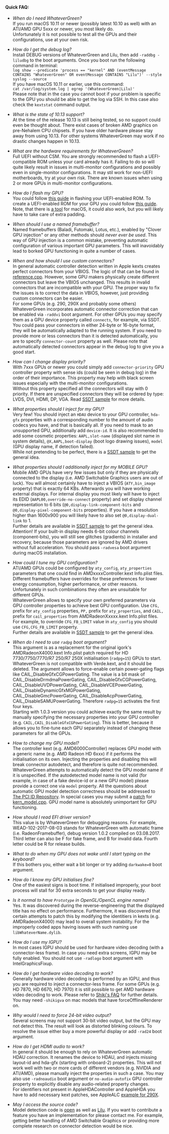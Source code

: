 #### Quick FAQ:
- _When do I need WhateverGreen?_  
If you run macOS 10.11 or newer (possibly latest 10.10 as well) with an ATI/AMD GPU 5xxx or newer, you most likely do.  
Unfortunately it is not possible to test all the GPUs and their configurations, use at your own risk.

- _How do I get the debug log?_  
Install DEBUG versions of WhateverGreen and Lilu, then add `-raddbg -liludbg` to the boot arguments. Once you boot run the following command in terminal:  
`log show --predicate 'process == "kernel" AND (eventMessage CONTAINS "WhateverGreen" OR eventMessage CONTAINS "Lilu")' --style syslog --source`  
If you have macOS 10.11 or earlier, use this command:  
`cat /var/log/system.log | egrep '(WhateverGreen|Lilu)'`  
Please note that in the case you cannot boot if your problem is specific to the GPU you should be able to get the log via SSH. In this case also check the `kextstat` command output.

- _What is the state of 10.13 support?_  
At the time of the release 10.13 is still being tested, so no support could even be thought about. There exist cases of broken AMD graphics on pre-Nehalem CPU chipsets. If you have older hardware please stay away from using 10.13. For other systems WhateverGreen may work if no drastic changes happen in 10.13.

- _What are the hardware requirements for WhateverGreen?_  
Full UEFI without CSM. You are strongly recommended to flash a UEFI-compatible ROM unless your card already has it. Failing to do so will quite likely result in issues in multi-monitor configurations and possibly even in single-monitor configurations. It may stil work for non-UEFI motherboards, try at your own risk. There are known issues when using 2 or more GPUs in multi-monitor configurations.

- _How do I flash my GPU?_  
You could follow [this guide](https://www.techpowerup.com/forums/threads/amd-ati-flashing-guide.212849/) in flashing your UEFI-enabled ROM. To create a UEFI-enabled ROM for your GPU you could follow [this guide](http://www.win-raid.com/t892f16-AMD-and-Nvidia-GOP-update-No-requests-DIY.html). Note, that there is [a tool](http://www.insanelymac.com/forum/topic/299614-asus-eah6450-video-bios-uefi-gop-upgrade-and-gop-uefi-binary-in-efi-for-many-ati-cards/#entry2042163) for macOS, it could also work, but you will likely have to take care of extra padding.

- _When should I use a named framebuffer?_  
Named framebuffers (Baladi, Futomaki, Lotus, etc.), enabled by "Clover GPU injection" or any other methods should _never ever be used_. This way of GPU injection is a common mistake, preventing automatic configuration of various important GPU parameters. This will inavoidably lead to borked GPU functioning in quite a number of cases.

- _When and how should I use custom connectors?_  
In general automatic controller detection written in Apple kexts creates perfect connectors from your VBIOS. The logic of that can be found in [reference.cpp](https://github.com/vit9696/WhateverGreen/blob/master/Manual/reference.cpp). However, some GPU makers physically create different connectors but leave the VBIOS unchanged. This results in invalid connectors that are incompatible with your GPU. The proper way to fix the issues is to correct the data in VBIOS, however, just providing custom connectors can be easier.  
For some GPUs (e.g. 290, 290X and probably some others) WhateverGreen incorporates automatic connector correction that can be enabled via `-raddvi` boot argument. For other GPUs you may specify them as a GPU device property called `connects`, for example, via SSDT. You could pass your connectors in either 24-byte or 16-byte format, they will be automatically adapted to the running system. If you need to provide more or less connectors than it is detected automatically, you are to specify `connector-count` property as well. Please note that automatically detected connectors appear in the debug log to give you a good start.

- _How can I change display priority?_  
With 7xxx GPUs or newer you could simply add `connector-priority` GPU controller property with sense ids (could be seen in debug log) in the order of their importance. This property may help with black screen issues especially with the multi-monitor configurations.  
Without this property specified all the connectors will stay with 0 priority. If there are unspecified connectors they will be ordered by type: LVDS, DVI, HDMI, DP, VGA. Read [SSDT sample](https://github.com/vit9696/WhateverGreen/blob/master/Manual/Sample.dsl) for more details.

- _What properties should I inject for my GPU?_  
Very few! You should inject an `HDAU` device to your GPU controller, `hda-gfx` properties with a corresponding number to the amount of audio codecs you have, and that is basically all. If you need to mask to an unsupported GPU, additionally add `device-id`. It is also recommended to add some cosmetic properties: `AAPL,slot-name` (displayed slot name in system details), `@X,AAPL,boot-display` (boot logo drawing issues), `model` (GPU display name, if detection failed).  
While not pretending to be perfect, there is a [SSDT sample](https://github.com/vit9696/WhateverGreen/blob/master/Manual/Sample.dsl) to get the general idea.

- _What properties should I additionally inject for my MOBILE GPU?_  
Mobile AMD GPUs have very few issues but only if they are physically connected to the display (i.e. AMD Switchable Graphics users are out of luck). You will almost certainly have to inject a VBIOS (`ATY,bin_image` property) that is exactly 64 KBs. Afterwards you will have working external displays. For internal display you most likely will have to inject its EDID (`AAPL00,override-no-connect` property) and set display channel representation to 6 bits (`@0,display-link-component-bits` and `@0,display-pixel-component-bits` properties). If you have a resolution higher than 1600x900 you will likely have to also set `@0,display-dual-link` to 1.  
Further details are available in [SSDT sample](https://github.com/vit9696/WhateverGreen/blob/master/Manual/Sample.dsl) to get the general idea.  
Attention! If your built-in display needs 6-bit colour channels (component-bits), you will still see glitches (gradients) in installer and recovery, because those parameters are ignored by AMD drivers without full acceleration. You should pass `-radvesa` boot argument during macOS installation.

- _How could I tune my GPU configuration?_  
ATI/AMD GPUs could be configured by `aty_config`, `aty_properties` parameters that one could find in AMDxxxxController.kext Info.plist files. Different framebuffers have overrides for these preferences for lower energy consumption, higher performance, or other reasons. Unfortunately in such combinations they often are unsuitable for different GPUs.  
WhateverGreen allows to specify your own preferred parameters via GPU controller properties to achieve best GPU configuration. Use `CFG,` prefix for `aty_config` properties, `PP,` prefix for `aty_properties`, and `CAIL,` prefix for `cail_properties` from AMDRadeonXxxxx.kext Info.plist files. For example, to override `CFG_FB_LIMIT` value in `aty_config` you should use `CFG,CFG_FB_LIMIT` property.  
Further details are available in [SSDT sample](https://github.com/vit9696/WhateverGreen/blob/master/Manual/Sample.dsl) to get the general idea.

- _When do I need to use `radpg` boot argument?_  
This argument is as a replacement for the original igork's AMDRadeonX4000.kext Info.plist patch required for HD 7730/7750/7770/R7 250/R7 250X initialisation (`radpg=15`) GPUs to start. WhateverGreen is not compatible with Verde.kext, and it should be deleted. The argument allows to force-enable certain power-gating flags like CAIL_DisableGfxCGPowerGating. The value is a bit mask of CAIL_DisableDrmdmaPowerGating, CAIL_DisableGfxCGPowerGating, CAIL_DisableUVDPowerGating, CAIL_DisableVCEPowerGating, CAIL_DisableDynamicGfxMGPowerGating, CAIL_DisableGmcPowerGating, CAIL_DisableAcpPowerGating, CAIL_DisableSAMUPowerGating. Therefore `radpg=15` activates the first four keys.  
Starting with 1.0.3 version you could achieve exactly the same result by manually specifying the necessary properties into your GPU controller (e.g. `CAIL,CAIL_DisableGfxCGPowerGating`). This is better, because it allows you to fine-tune each GPU separately instead of changing these parameters for all the GPUs.

- _How to change my GPU model?_  
The controller kext (e.g. AMD6000Controller) replaces GPU model with a generic name (e.g. AMD Radeon HD 6xxx) if it performs the initialisation on its own. Injecting the properties and disabling this will break connector autodetect, and therefore is quite not recommended. WhateverGreen attempts to automatically detect the GPU model name if it is unspecified. If the autodetected model name is not valid (for example, in case of a fake device-id or a new GPU model) please provide a correct one via `model` property. All the questions about automatic GPU model detection correctness should be addressed to [The PCI ID Repository](http://pci-ids.ucw.cz). In special cases you may submit a [patch](https://github.com/vit9696/WhateverGreen/pulls) for [kern_model.cpp](https://github.com/vit9696/WhateverGreen/blob/master/WhateverGreen/kern_model.cpp). GPU model name is absolutely unimportant for GPU functioning.

- _How should I read EFI driver version?_  
This value is by WhateverGreen for debugging reasons. For example, WEAD-102-2017-08-03 stands for WhateverGreen with automatic frame (i.e. RadeonFramebuffer), debug version 1.0.2 compiled on 03.08.2017. Third letter can also be F for fake frame, and B for invalid data. Fourth letter could be R for release builds. 

- _What to do when my GPU does not wake until I start typing on the keyboard?_  
If this bothers you, either wait a bit longer or try adding `darkwake=0` boot argument.

- _How do I know my GPU initialises fine?_  
One of the easiest signs is boot time. If initialised improperly, your boot process will stall for 30 extra seconds to get your display ready.

- _Is it normal to have `Prototype` in OpenGL/OpenCL engine names?_  
Yes. It was discovered during the reverse-engineering that the displayed title has no effect on performance. Furthermore, it was discovered that certain attempts to patch this by modifying the identitiers in kexts (e.g. AMDRadeonX4000) may lead to overall system instability. For the improperly coded apps having issues with such naming use `libWhateverName.dylib`.

- _How do I use my IGPU?_  
In most cases IGPU should be used for hardware video decoding (with a connector-less frame). In case you need extra screens, IGPU may be fully enabled. You should not use `-radlogo` boot argument with IntelGraphicsFixup.

- _How do I get hardware video decoding to work?_  
Generally hardware video decoding is performed by an IGPU, and thus you are required to inject a connector-less frame. For some GPUs (e.g. HD 7870, HD 6670, HD 7970) it is still possible to get AMD hardware video decoding to work. Please refer to [Shiki's FAQ](https://github.com/vit9696/Shiki/blob/master/FAQ.en.md) for further details. You may need `-shikigva` on mac models that have forceOfflineRenderer on.

- _Why would I need to force 24-bit video output?_  
Several screens may not support 30-bit video output, but the GPU may not detect this. The result will look as distorted blinking colours. To resolve the issue either buy a more powerful display or add `-rad24` boot argument.  

- _How do I get HDMI audio to work?_  
In general it should be enough to rely on WhateverGreen automatic HDAU correction. It renames the device to HDAU, and injects missing layout-id and hda-gfx (starting with onboard-2) properties. This will not work well with two or more cards of different vendors (e.g. NVIDIA and ATI/AMD), please manually inject the properties in such a case. You may also use `-radnoaudio` boot argument or `no-audio-autofix` GPU controller property to explicitly disable any audio-related property changes.  
For identifiers not present in AppleHDAController and AppleHDA you have to add necessary kext patches, see AppleALC [example for 290X](https://github.com/vit9696/AppleALC/commit/cfb8bef310f31fd330aeb4e10623487a6bceb84d#diff-6246954ac288d4f6dd7eb780c006419d).

- _May I access the source code?_  
Model detection code is [open](https://github.com/vit9696/WhateverGreen/blob/master/WhateverGreen/kern_model.cpp) as well as [Lilu](https://github.com/vit9696/Lilu). If you want to contribute a feature you have an implementation for please contact me. For example, getting better handling of AMD Switchable Graphics or providing more complete research on connector detection would be nice.
